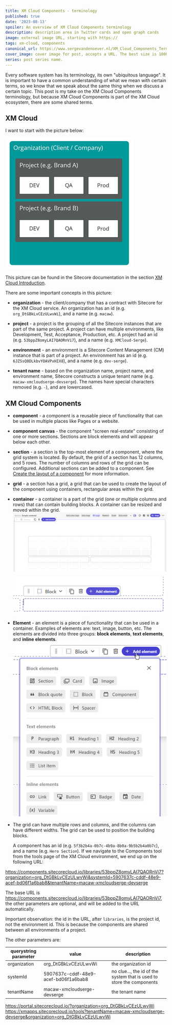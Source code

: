 ```yaml
---
title: XM Cloud Components - terminology
published: true
date: '2023-08-13'
spoiler: An overview of XM Cloud Components terminology  
description: description area in Twitter cards and open graph cards
image: external image URL, starting with https://
tags: xm-cloud, components
canonical_url: https://www.sergevandenoever.nl/XM_Cloud_Components_Terminology
cover_image: cover image for post, accepts a URL. The best size is 1000 x 420.
series: post series name.
---
```


Every software system has its terminology, its own "ubiquitous language". It is important to have a common understanding of what we mean with certain terms, so we know that we speak about the same thing when we discuss a certain topic. This post is my take on the XM Cloud Components terminology, but because XM Cloud Components is part of the XM Cloud ecosystem, there are some shared terms.

## XM Cloud

I want to start with the picture below:

![XM Cloud structure](XM_Cloud_Components_Terminology/XM_Cloud_structure.png)

This picture can be found in the Sitecore documentation in the section [XM Cloud Introduction](https://developers.sitecore.com/learn/getting-started/xm-cloud-introduction).

There are some important concepts in this picture:

- **organization** - the client/company that has a contract with Sitecore for the XM Cloud service.
  An organization has an id (e.g. `org_DtGBkLvCEzULwvWi`), and a name (e.g. `macaw`).
- **project** - a project is the grouping of all the Sitecore instances that are part of the same project. A project can have multiple environments, like Development, Test, Acceptance, Production, etc.
  A project had an id (e.g. `53bppZ8omyLAI7QAORnVi7`), and a name (e.g. `XMCloud-Serge`).
- **environment** - an environment is a Sitecore Content Management (CM) instance that is part of a project.
  An environment has an id (e.g. `6JZSsQ0DLkbvYOAVPxHIX8`), and a name (e.g. `dev-serge`).

- **tenant name** - based on the organization name, project name, and environment name, Sitecore constructs a unique tenant name (e.g. `macaw-xmcloudserge-devserge`). The names have special characters removed (e.g. `-`), and are lowercased.

## XM Cloud Components

- **component** - a component is a reusable piece of functionality that can be used in multiple places like Pages or a website.

- **component canvas** - the component "screen real-estate" consisting of one or more sections. Sections are block elements and will appear below each other.
  
- **section** - a section is the top-most element of a component, where the grid system is located. By default, the grid of a section has 12 columns, and 5 rows. The number of columns and rows of the grid can be configured. Additional sections can be added to a component. See [Create the layout of a component](https://doc.sitecore.com/xmc/en/users/xm-cloud/create-the-layout-of-a-component.html) for more information.

- **grid** - a section has a grid, a grid that can be used to create the layout of the component using containers, rectangular areas within the grid.

- **container** - a container is a part of the grid (one or multiple columns and rows) that can contain building blocks. A container can be resized and moved within the grid.
  ![Containers in grid](XM_Cloud_Components_Terminology/containers_in_grid.png)

  ![Selected container](XM_Cloud_Components_Terminology/selected_container.png)
  
- **Element** - an element is a piece of functionality that can be used in a container. Examples of elements are: text, image, button, etc. The elements are divided into three groups: **block elements**, **text elements**, and **inline elements**.
  ![](XM_Cloud_Components_Terminology/element_groups.png)


- The grid can have multiple rows and columns, and the columns can have different widths. The grid can be used to position the building blocks.

  A component has an id (e.g. `5f3b2b4a-0b7c-4b9a-8b0a-9b5b2b4a0b7c`), and a name (e.g. `Hero Section`).
If we navigate to the Components tool from the tools page of the XM Cloud environment, we end up on the following URL:

https://components.sitecorecloud.io/libraries/53bppZ8omyLAI7QAORnVi7?organization=org_DtGBkLvCEzULwvWi&systemId=5907637c-cddf-48e9-acef-bd06f1a6bab8&tenantName=macaw-xmcloudserge-devserge

The base URL is https://components.sitecorecloud.io/libraries/53bppZ8omyLAI7QAORnVi7, the other parameters are optional, and will be added to the URL automatically.

Important observation: the id in the URL, after `libraries`, is the project id, not the environment id. This is because the components are shared between all environments of a project.

The other parameters are:

| querystring parameter | value | description |
| --- | --- | --- |
| organization | org_DtGBkLvCEzULwvWi | the organization id |
| systemId | 5907637c-cddf-48e9-acef-bd06f1a6bab8 | no clue..., the id of the system that is used to store the components |
| tenantName | macaw-xmcloudserge-devserge | the tenant name |




https://portal.sitecorecloud.io/?organization=org_DtGBkLvCEzULwvWi
https://xmapps.sitecorecloud.io/tools?tenantName=macaw-xmcloudserge-devserge&organization=org_DtGBkLvCEzULwvWi
